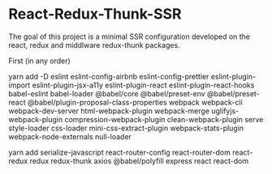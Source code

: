 # React-Redux-Thunk-SSR

The goal of this project is a minimal SSR configuration developed on the react, redux and middlware redux-thunk packages.


First (in any order)

yarn add -D eslint eslint-config-airbnb eslint-config-prettier eslint-plugin-import eslint-plugin-jsx-a11y eslint-plugin-react eslint-plugin-react-hooks babel-eslint babel-loader @babel/core @babel/preset-env @babel/preset-react @babel/plugin-proposal-class-properties webpack webpack-cli webpack-dev-server html-webpack-plugin webpack-merge uglifyjs-webpack-plugin compression-webpack-plugin clean-webpack-plugin serve style-loader css-loader mini-css-extract-plugin webpack-stats-plugin webpack-node-externals null-loader

yarn add serialize-javascript react-router-config react-router-dom react-redux redux redux-thunk axios @babel/polyfill express react react-dom
